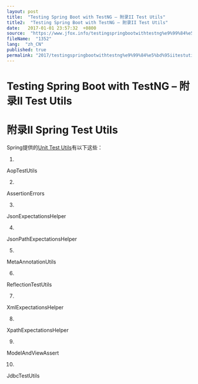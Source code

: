 ```yaml
---
layout: post
title:  "Testing Spring Boot with TestNG – 附录II Test Utils"
title2:  "Testing Spring Boot with TestNG – 附录II Test Utils"
date:   2017-01-01 23:57:32  +0800
source:  "https://www.jfox.info/testingspringbootwithtestng%e9%99%84%e5%bd%95iitestutils.html"
fileName:  "1352"
lang:  "zh_CN"
published: true
permalink: "2017/testingspringbootwithtestng%e9%99%84%e5%bd%95iitestutils.html"
---
```


# Testing Spring Boot with TestNG – 附录II Test Utils 


# 附录II Spring Test Utils

Spring提供的[Unit Test Utils](https://www.jfox.info/go.php?url=https://docs.spring.io/spring/docs/4.3.9.RELEASE/spring-framework-reference/html/unit-testing.html#unit-testing-support-classes)有以下这些：

1. 
AopTestUtils

2. 
AssertionErrors

3. 
JsonExpectationsHelper

4. 
JsonPathExpectationsHelper

5. 
MetaAnnotationUtils

6. 
ReflectionTestUtils

7. 
XmlExpectationsHelper

8. 
XpathExpectationsHelper

9. 
ModelAndViewAssert

10. 
JdbcTestUtils
